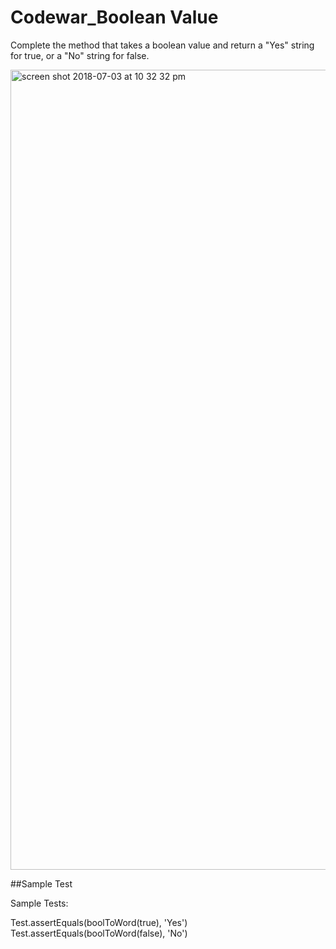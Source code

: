 # Codewar_Boolean Value

Complete the method that takes a boolean value and return a "Yes" string for true, or a "No" string for false.

<img width="1280" alt="screen shot 2018-07-03 at 10 32 32 pm" src="https://user-images.githubusercontent.com/39106582/42254669-d13207bc-7f15-11e8-9189-7e0028d7ef9f.png">

##Sample Test

Sample Tests:

Test.assertEquals(boolToWord(true), 'Yes')
Test.assertEquals(boolToWord(false), 'No')
